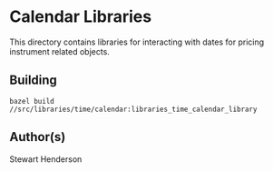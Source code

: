 # Calendar Libraries

This directory contains libraries for interacting with dates for pricing
instrument related objects.

## Building

`bazel build //src/libraries/time/calendar:libraries_time_calendar_library`

## Author(s)

Stewart Henderson
